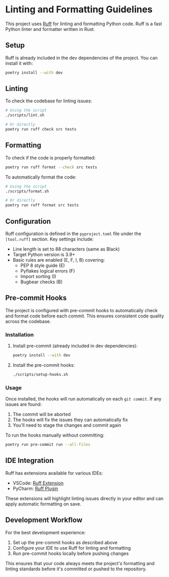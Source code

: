 # Linting and Formatting Guidelines

This project uses [Ruff](https://github.com/astral-sh/ruff) for linting and formatting Python code. Ruff is a fast Python linter and formatter written in Rust.

## Setup

Ruff is already included in the dev dependencies of the project. You can install it with:

```bash
poetry install --with dev
```

## Linting

To check the codebase for linting issues:

```bash
# Using the script
./scripts/lint.sh

# Or directly
poetry run ruff check src tests
```

## Formatting

To check if the code is properly formatted:

```bash
poetry run ruff format --check src tests
```

To automatically format the code:

```bash
# Using the script
./scripts/format.sh

# Or directly
poetry run ruff format src tests
```

## Configuration

Ruff configuration is defined in the `pyproject.toml` file under the `[tool.ruff]` section. Key settings include:

- Line length is set to 88 characters (same as Black)
- Target Python version is 3.9+
- Basic rules are enabled (E, F, I, B) covering:
  - PEP 8 style guide (E)
  - Pyflakes logical errors (F)
  - Import sorting (I)
  - Bugbear checks (B)

## Pre-commit Hooks

The project is configured with pre-commit hooks to automatically check and format code before each commit. This ensures consistent code quality across the codebase.

### Installation

1. Install pre-commit (already included in dev dependencies):
   ```bash
   poetry install --with dev
   ```

2. Install the pre-commit hooks:
   ```bash
   ./scripts/setup-hooks.sh
   ```

### Usage

Once installed, the hooks will run automatically on each `git commit`. If any issues are found:

1. The commit will be aborted
2. The hooks will fix the issues they can automatically fix
3. You'll need to stage the changes and commit again

To run the hooks manually without committing:

```bash
poetry run pre-commit run --all-files
```

## IDE Integration

Ruff has extensions available for various IDEs:

- VSCode: [Ruff Extension](https://marketplace.visualstudio.com/items?itemName=charliermarsh.ruff)
- PyCharm: [Ruff Plugin](https://plugins.jetbrains.com/plugin/20574-ruff)

These extensions will highlight linting issues directly in your editor and can apply automatic formatting on save.

## Development Workflow

For the best development experience:

1. Set up the pre-commit hooks as described above
2. Configure your IDE to use Ruff for linting and formatting
3. Run pre-commit hooks locally before pushing changes

This ensures that your code always meets the project's formatting and linting standards before it's committed or pushed to the repository.
